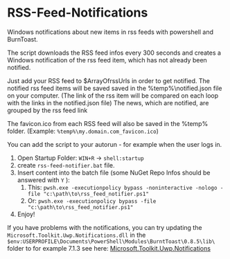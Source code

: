 # RSS-Feed-Notifications
Windows notifications about new items in rss feeds with powershell and BurnToast.

The script downloads the RSS feed infos every 300 seconds and creates a Windows notification of the rss feed item, which has not already been notified.

Just add your RSS feed to $ArrayOfrssUrls in order to get notified.
The notified rss feed items will be saved saved in the %temp%\notified.json file on your computer. 
(The link of the rss item will be compared on each loop with the links in the notified.json file)
The news, which are notified, are grouped by the rss feed link

The favicon.ico from each RSS feed will also be saved in the %temp% folder. (Example: `%temp%\my.domain.com_favicon.ico`)

You can add the script to your autorun - for example when the user logs in.

1. Open Startup Folder: `WIN+R` -> `shell:startup`
2. create `rss-feed-notifier.bat` file.
3. Insert content into the batch file (some NuGet Repo Infos should be answered with `Y` ): 
   1. This: `pwsh.exe -executionpolicy bypass -noninteractive -nologo -file "c:\path\to\rss_feed_notifier.ps1"`
   2. Or: `pwsh.exe -executionpolicy bypass -file "c:\path\to\rss_feed_notifier.ps1"`
4. Enjoy!


If you have problems with the notifications, you can try updating the `Microsoft.Toolkit.Uwp.Notifications.dll` in the `$env:USERPROFILE\Documents\PowerShell\Modules\BurntToast\0.8.5\lib\` folder to for example 7.1.3 
see here: [Microsoft.Toolkit.Uwp.Notifications](https://www.nuget.org/packages/Microsoft.Toolkit.Uwp.Notifications)


